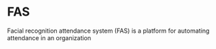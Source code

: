# FAS
Facial recognition attendance system (FAS) is a platform for automating attendance in an organization
